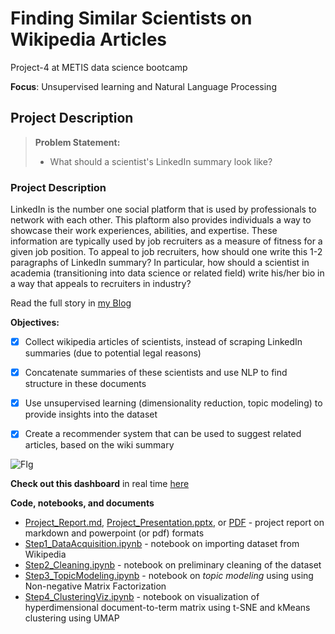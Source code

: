# Finding Similar Scientists on Wikipedia Articles
Project-4 at METIS data science bootcamp

**Focus**: Unsupervised learning and Natural Language Processing

  

## Project Description

> **Problem Statement:** 
>
> - What should a scientist's LinkedIn summary look like? 

  

### Project Description

LinkedIn is the number one social platform that is used by professionals to network with each other. This plaftorm also provides individuals a way to showcase their work experiences, abilities, and expertise.  These information are typically used by job recruiters as a measure of fitness for a given job position. To appeal to job recruiters, how should one write this 1-2 paragraphs of LinkedIn summary? In particular, how should a scientist in academia (transitioning into data science or related field) write his/her bio in a way that appeals to recruiters in industry?   

Read the full story in [my Blog](https://jhonsen.github.io/2019/03/15/Similar-Scientists/)
  
**Objectives:**

- [x] Collect wikipedia articles of scientists, instead of scraping LinkedIn summaries (due to potential legal reasons)
- [x] Concatenate summaries of these scientists and use NLP to find structure in these documents 
- [x] Use unsupervised learning (dimensionality reduction, topic modeling) to provide insights into the dataset
- [x] Create a recommender system that can be used to suggest related articles, based on the wiki summary

  
![FIg](./docs/figures/Final_onTableau.gif)
  
**Check out this dashboard** in real time [here](https://public.tableau.com/profile/jhonsen.djajamuliadi#!/vizhome/TSNE/Dashboard1)  
  
  
**Code, notebooks, and documents**

- [Project_Report.md](./docs/Project_Report.md), [Project_Presentation.pptx](./docs/Project4_Presentation.pptx), or [PDF](./docs/Project4_Presentation.pdf) - project report on markdown and powerpoint (or pdf) formats 
- [Step1_DataAcquisition.ipynb](./notebooks/Step1_DataAcquisition.ipynb) - notebook on importing dataset from Wikipedia 
- [Step2_Cleaning.ipynb](./notebooks/Step2_Cleaning.ipynb) - notebook on preliminary cleaning of the dataset
- [Step3_TopicModeling.ipynb](./notebooks/Step3_TopicModeling.ipynb) - notebook on _topic modeling_ using using Non-negative Matrix Factorization 
- [Step4_ClusteringViz.ipynb](./notebooks/Step4_ClusteringViz.ipynb.ipynb) - notebook on visualization of hyperdimensional document-to-term matrix using t-SNE and kMeans clustering using UMAP
  
  
